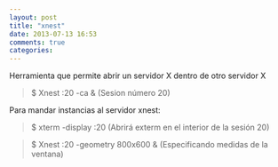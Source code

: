 ```yaml
---
layout: post
title: "xnest"
date: 2013-07-13 16:53
comments: true
categories: 
---
```

Herramienta que permite abrir un servidor X dentro de otro servidor X 

>$ Xnest :20 -ca & (Sesion número 20) 

Para mandar instancias al servidor xnest: 

>$ xterm -display :20 (Abrirá exterm en el interior de la sesión 20) 

>$ Xnest :20 -geometry 800x600 & (Especificando medidas de la ventana)

